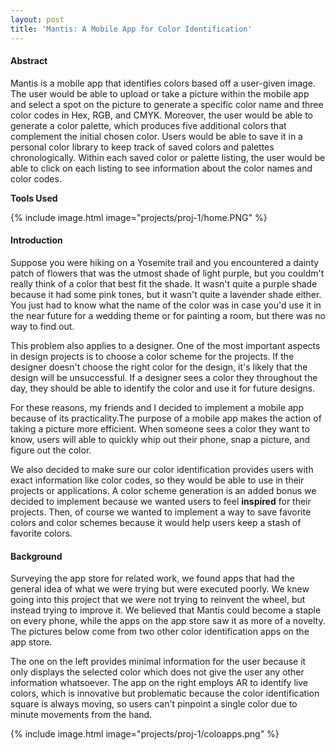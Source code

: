 ```yaml
---
layout: post
title: 'Mantis: A Mobile App for Color Identification'
---
```


#### Abstract

Mantis is a mobile app that identifies colors based off a user-given image. The user would be able to upload or take a picture within the mobile app and select a spot on the picture to generate a specific color name and three color codes in Hex, RGB, and CMYK. Moreover, the user would be able to generate a color palette, which produces five additional colors that complement the initial chosen color. Users would be able to save it in a personal color library to keep track of saved colors and palettes chronologically. Within each saved color or palette listing, the user would be able to click on each listing to see information about the color names and color codes.

**Tools Used**

{% include image.html image="projects/proj-1/home.PNG" %}


#### Introduction

Suppose you were hiking on a Yosemite trail and you encountered a dainty patch of flowers that
was the utmost shade of light purple, but you couldm't really think of a color that best fit the
shade. It wasn't quite a purple shade because it had some pink tones, but it wasn't quite a lavender shade either. You just had to know what the name of the color was in case you'd use it in the near future for a wedding theme or for painting a room, but there was no way to find out. 

This problem also applies to a designer. One of the most important aspects in design projects is to choose a color scheme for the projects. If the designer doesn't choose the right color for the design, it's likely that the design will be unsuccessful. If a designer sees a color they throughout the day, they should be able to identify the color and use it for future designs.

For these reasons, my friends and I decided to implement a mobile app because of its practicality.The purpose of a mobile app makes the action of taking a picture more efficient. When someone sees a color they want to know, users will able to quickly whip out their phone, snap a picture, and figure out the color.

We also decided to make sure our color identification provides users with exact information like
color codes, so they would be able to use in their projects or applications. A color
scheme generation is an added bonus we decided to implement because we wanted users to feel
**inspired** for their projects. Then, of course we wanted to implement a way to save favorite colors and color schemes because it would help users keep a stash of favorite colors. 

#### Background

Surveying the app store for related work, we found apps that had the general idea of what we
were trying but were executed poorly. We knew going into this project that we were not trying to
reinvent the wheel, but instead trying to improve it. We believed that Mantis could become a
staple on every phone, while the apps on the app store saw it as more of a novelty.
The pictures below come from two other color identification apps on the app store. 

The one on the left provides minimal information for the user because it only displays the selected color
which does not give the user any other information whatsoever. The app on the right employs
AR to identify live colors, which is innovative but problematic because the color identification square is always moving, so users can't pinpoint a single color due to minute movements from the
hand.

{% include image.html image="projects/proj-1/coloapps.png" %}
